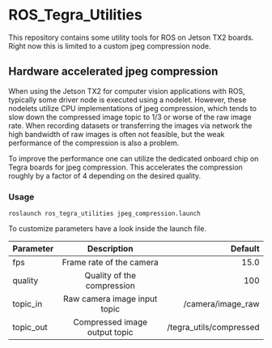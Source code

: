 # ROS_Tegra_Utilities

This repository contains some utility tools for ROS on Jetson TX2 boards. Right now this is limited to a custom jpeg compression node.

## Hardware accelerated jpeg compression

When using the Jetson TX2 for computer vision applications with ROS, typically some driver node is executed using a nodelet. However, these nodelets utilize CPU
implementations of jpeg compression, which tends to slow down the compressed image topic to 1/3 or worse of the raw image rate. When recording datasets or
transferring the images via network the high bandwidth of raw images is often not feasible, but the weak performance of the compression is also a problem.

To improve the performance one can utilize the dedicated onboard chip on Tegra boards for jpeg compression. This accelerates the compression roughly by a factor
of 4 depending on the desired quality.

### Usage

```
roslaunch ros_tegra_utilities jpeg_compression.launch
```

To customize parameters have a look inside the launch file.

| Parameter        | Description           | Default  |
| ------------- |:-------------:| -----:|
| fps | Frame rate of the camera | 15.0 |
| quality | Quality of the compression      | 100 |
| topic_in | Raw camera image input topic | /camera/image_raw |
| topic_out | Compressed image output topic | /tegra_utils/compressed |
